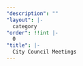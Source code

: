 ```yaml
---
"description": ""
"layout": |-
  category
"order": !!int |-
  0
"title": |-
  City Council Meetings
---
```

